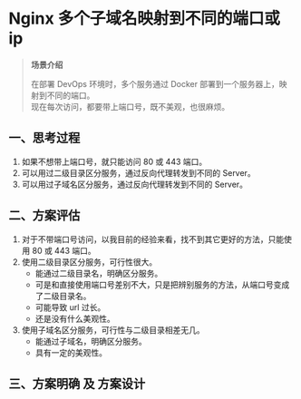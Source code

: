 # Nginx 多个子域名映射到不同的端口或 ip

> **场景介绍**
>
> 在部署 DevOps 环境时，多个服务通过 Docker 部署到一个服务器上，映射到不同的端口。  
> 现在每次访问，都要带上端口号，既不美观，也很麻烦。

## 一、思考过程

1. 如果不想带上端口号，就只能访问 80 或 443 端口。
2. 可以用过二级目录区分服务，通过反向代理转发到不同的 Server。
3. 可以用过子域名区分服务，通过反向代理转发到不同的 Server。

## 二、方案评估

1. 对于不带端口号访问，以我目前的经验来看，找不到其它更好的方法，只能使用 80 或 443 端口。
2. 使用二级目录区分服务，可行性很大。
    + 能通过二级目录名，明确区分服务。
    + 可是和直接使用端口号差别不大，只是把辨别服务的方法，从端口号变成了二级目录名。
    + 可能导致 url 过长。
    + 还是没有什么美观性。
3. 使用子域名区分服务，可行性与二级目录相差无几。
    + 能通过子域名，明确区分服务。
    + 具有一定的美观性。

## 三、方案明确 及 方案设计
